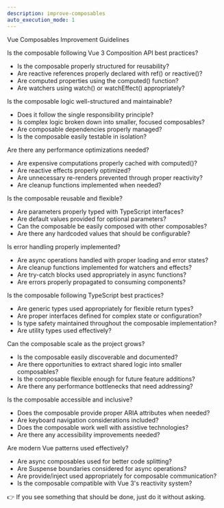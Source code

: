```yaml
---
description: improve-composables
auto_execution_mode: 1
---
```


Vue Composables Improvement Guidelines

Is the composable following Vue 3 Composition API best practices?

- Is the composable properly structured for reusability?
- Are reactive references properly declared with ref() or reactive()?
- Are computed properties using the computed() function?
- Are watchers using watch() or watchEffect() appropriately?

Is the composable logic well-structured and maintainable?

- Does it follow the single responsibility principle?
- Is complex logic broken down into smaller, focused composables?
- Are composable dependencies properly managed?
- Is the composable easily testable in isolation?

Are there any performance optimizations needed?

- Are expensive computations properly cached with computed()?
- Are reactive effects properly optimized?
- Are unnecessary re-renders prevented through proper reactivity?
- Are cleanup functions implemented when needed?

Is the composable reusable and flexible?

- Are parameters properly typed with TypeScript interfaces?
- Are default values provided for optional parameters?
- Can the composable be easily composed with other composables?
- Are there any hardcoded values that should be configurable?

Is error handling properly implemented?

- Are async operations handled with proper loading and error states?
- Are cleanup functions implemented for watchers and effects?
- Are try-catch blocks used appropriately in async functions?
- Are errors properly propagated to consuming components?

Is the composable following TypeScript best practices?

- Are generic types used appropriately for flexible return types?
- Are proper interfaces defined for complex state or configuration?
- Is type safety maintained throughout the composable implementation?
- Are utility types used effectively?

Can the composable scale as the project grows?

- Is the composable easily discoverable and documented?
- Are there opportunities to extract shared logic into smaller composables?
- Is the composable flexible enough for future feature additions?
- Are there any performance bottlenecks that need addressing?

Is the composable accessible and inclusive?

- Does the composable provide proper ARIA attributes when needed?
- Are keyboard navigation considerations included?
- Does the composable work well with assistive technologies?
- Are there any accessibility improvements needed?

Are modern Vue patterns used effectively?

- Are async composables used for better code splitting?
- Are Suspense boundaries considered for async operations?
- Are provide/inject used appropriately for composable communication?
- Is the composable compatible with Vue 3's reactivity system?

👉 If you see something that should be done, just do it without asking.
